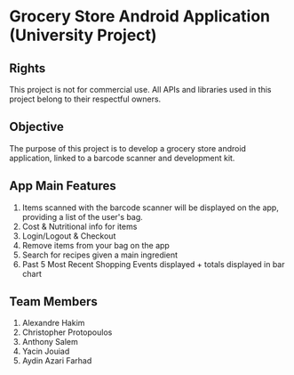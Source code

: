 # Grocery Store Android Application (University Project)

## Rights

This project is not for commercial use.
All APIs and libraries used in this project belong to their respectful owners.

## Objective

The purpose of this project is to develop a grocery store android application, linked to a barcode scanner and development kit. 

## App Main Features

1. Items scanned with the barcode scanner will be displayed on the app, providing a list of the user's bag.
2. Cost & Nutritional info for items
3. Login/Logout & Checkout
4. Remove items from your bag on the app 
5. Search for recipes given a main ingredient
6. Past 5 Most Recent Shopping Events displayed + totals displayed in bar chart
 
## Team Members

1. Alexandre Hakim
2. Christopher Protopoulos
3. Anthony Salem
4. Yacin Jouiad
5. Aydin Azari Farhad
